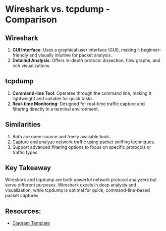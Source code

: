 
# Wireshark vs. tcpdump - Comparison

## **Wireshark**
1. **GUI Interface**: Uses a graphical user interface (GUI), making it beginner-friendly and visually intuitive for packet analysis.
2. **Detailed Analysis**: Offers in-depth protocol dissection, flow graphs, and rich visualizations.

## **tcpdump**
1. **Command-line Tool**: Operates through the command line, making it lightweight and suitable for quick tasks.
2. **Real-time Monitoring**: Designed for real-time traffic capture and filtering directly in a terminal environment.

## **Similarities**
1. Both are open-source and freely available tools.
2. Capture and analyze network traffic using packet sniffing techniques.
3. Support advanced filtering options to focus on specific protocols or traffic types.

## **Key Takeaway**
Wireshark and tcpdump are both powerful network protocol analyzers but serve different purposes. Wireshark excels in deep analysis and visualization, while tcpdump is optimal for quick, command-line-based packet captures.

## **Resources:**
- [Diagram Template](supporting-materials/Diagram-template.pdf)
